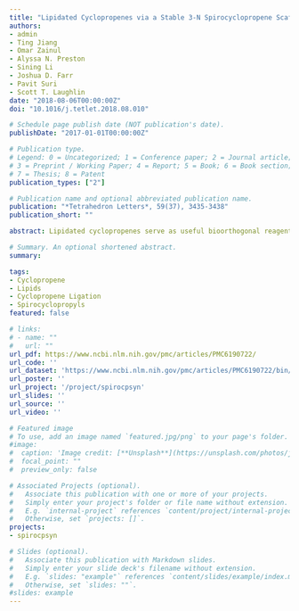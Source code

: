 ```yaml
---
title: "Lipidated Cyclopropenes via a Stable 3-N Spirocyclopropene Scaffold "
authors:
- admin
- Ting Jiang
- Omar Zainul
- Alyssa N. Preston
- Sining Li
- Joshua D. Farr
- Pavit Suri
- Scott T. Laughlin
date: "2018-08-06T00:00:00Z"
doi: "10.1016/j.tetlet.2018.08.010"

# Schedule page publish date (NOT publication's date).
publishDate: "2017-01-01T00:00:00Z"

# Publication type.
# Legend: 0 = Uncategorized; 1 = Conference paper; 2 = Journal article;
# 3 = Preprint / Working Paper; 4 = Report; 5 = Book; 6 = Book section;
# 7 = Thesis; 8 = Patent
publication_types: ["2"]

# Publication name and optional abbreviated publication name.
publication: "*Tetrahedron Letters*, 59(37), 3435-3438"
publication_short: ""

abstract: Lipidated cyclopropenes serve as useful bioorthogonal reagents for imaging cell membranes due to the cyclopropene's small size and ability to ligate with pro-fluorescent tetrazines. Previously, the lipidation of cyclopropenes required modification at the C3 position because methods to append lipids at C1/C2 were not available. Herein, we describe C1/C2 lipidation with the biologically active lipid ceramide and a common phospholipid using a cyclopropene scaffold whose reactivity with 1,2,4,5-tetrazines has been caged.

# Summary. An optional shortened abstract.
summary:

tags:
- Cyclopropene
- Lipids
- Cyclopropene Ligation
- Spirocyclopropyls
featured: false

# links:
# - name: ""
#   url: ""
url_pdf: https://www.ncbi.nlm.nih.gov/pmc/articles/PMC6190722/
url_code: ''
url_dataset: 'https://www.ncbi.nlm.nih.gov/pmc/articles/PMC6190722/bin/NIHMS986752-supplement-SI.pdf'
url_poster: ''
url_project: '/project/spirocpsyn'
url_slides: ''
url_source: ''
url_video: ''

# Featured image
# To use, add an image named `featured.jpg/png` to your page's folder.
#image:
#  caption: 'Image credit: [**Unsplash**](https://unsplash.com/photos/jdD8gXaTZsc)'
#  focal_point: ""
#  preview_only: false

# Associated Projects (optional).
#   Associate this publication with one or more of your projects.
#   Simply enter your project's folder or file name without extension.
#   E.g. `internal-project` references `content/project/internal-project/index.md`.
#   Otherwise, set `projects: []`.
projects:
- spirocpsyn

# Slides (optional).
#   Associate this publication with Markdown slides.
#   Simply enter your slide deck's filename without extension.
#   E.g. `slides: "example"` references `content/slides/example/index.md`.
#   Otherwise, set `slides: ""`.
#slides: example
---
```


